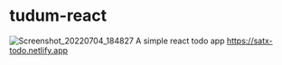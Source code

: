 # tudum-react

![Screenshot_20220704_184827](https://user-images.githubusercontent.com/90619014/177163114-f8dcf19a-ce03-423a-99ce-d1e9fec800fb.png)
A simple react todo app
https://satx-todo.netlify.app
